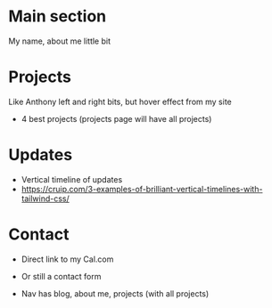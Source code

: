 # Main section 
My name, about me little bit


# Projects 
Like Anthony left and right bits, but hover effect from my site
- 4 best projects (projects page will have all projects)

# Updates
- Vertical timeline of updates
- https://cruip.com/3-examples-of-brilliant-vertical-timelines-with-tailwind-css/


# Contact
- Direct link to my Cal.com
- Or still a contact form


- Nav has blog, about me, projects (with all projects)